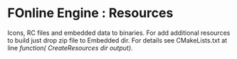 # FOnline Engine : Resources

Icons, RC files and embedded data to binaries.
For add additional resources to build just drop zip file to Embedded dir.
For details see CMakeLists.txt at line *function( CreateResources dir output)*.
